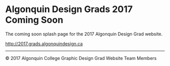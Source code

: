 # Algonquin Design Grads 2017<br>Coming Soon

The coming soon splash page for the 2017 Algonquin Design Grad website.

<http://2017.grads.algonquindesign.ca>

---

© 2017 Algonquin College Graphic Design Grad Website Team Members
